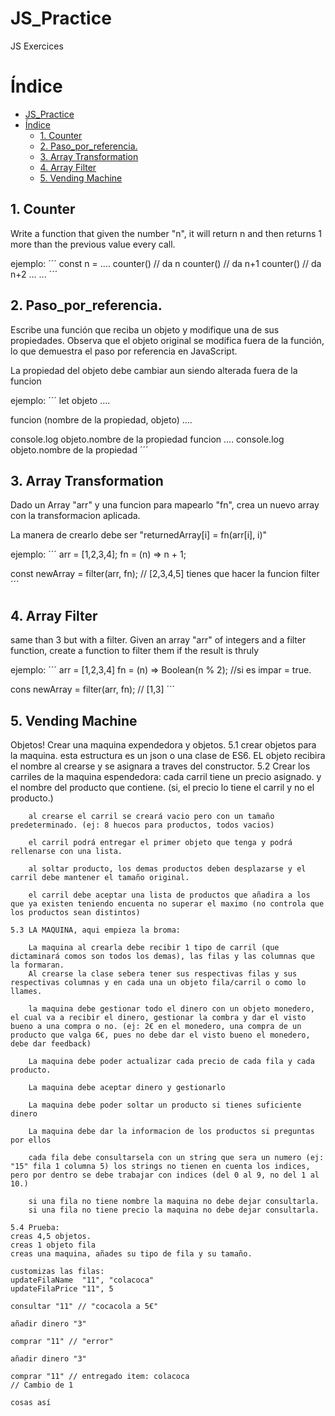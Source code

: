 # JS_Practice
JS Exercices

# Índice
- [JS\_Practice](#js_practice)
- [Índice](#índice)
  - [1. Counter](#1-counter)
  - [2. Paso\_por\_referencia.](#2-paso_por_referencia)
  - [3. Array Transformation](#3-array-transformation)
  - [4. Array Filter](#4-array-filter)
  - [5. Vending Machine](#5-vending-machine)



## 1. Counter
Write a function that given the number "n", it will return n and then returns 1 more than the previous value every call.

ejemplo:
´´´
const n = ....
counter() // da n
counter() // da n+1
counter() // da n+2
...
...
´´´ 


## 2. Paso_por_referencia.

Escribe una función que reciba un objeto y modifique una de sus propiedades. Observa que el objeto original se modifica fuera de la función, lo que demuestra el paso por referencia en JavaScript.

La propiedad del objeto debe cambiar aun siendo alterada fuera de la funcion

ejemplo:
´´´
let objeto ....

funcion (nombre de la propiedad, objeto)
....

console.log objeto.nombre de la propiedad
funcion ....
console.log objeto.nombre de la propiedad
´´´

## 3. Array Transformation

Dado un Array "arr" y una funcion para mapearlo "fn", crea un nuevo array con la transformacion aplicada.

La manera de crearlo debe ser 
"returnedArray[i] = fn(arr[i], i)"

ejemplo:
´´´
arr = [1,2,3,4];
fn = (n) => n + 1;

const newArray = filter(arr, fn); // [2,3,4,5]
tienes que hacer la funcion filter
´´´


## 4. Array Filter
same than 3 but with a filter.
Given an array "arr" of integers and a filter function, create a function to filter them if the result is thruly

ejemplo:
´´´
arr = [1,2,3,4]
fn = (n) => Boolean(n % 2); //si es impar = true.

cons newArray = filter(arr, fn); // [1,3]
´´´

## 5. Vending Machine

Objetos!
Crear una maquina expendedora y objetos.
    5.1 crear objetos para la maquina.
        esta estructura es un json o una clase de ES6. EL objeto recibira el nombre al crearse y se asignara a traves del constructor.
    5.2 Crear los carriles de la maquina espendedora:
        cada carril tiene un precio asignado. 
        y el nombre del producto que contiene.
        (si, el precio lo tiene el carril y no el producto.)

        al crearse el carril se creará vacio pero con un tamaño predeterminado. (ej: 8 huecos para productos, todos vacios)

        el carril podrá entregar el primer objeto que tenga y podrá rellenarse con una lista.

        al soltar producto, los demas productos deben desplazarse y el carril debe mantener el tamaño original.

        el carril debe aceptar una lista de productos que añadira a los que ya existen teniendo encuenta no superar el maximo (no controla que los productos sean distintos)

    5.3 LA MAQUINA, aqui empieza la broma:

        La maquina al crearla debe recibir 1 tipo de carril (que dictaminará comos son todos los demas), las filas y las columnas que la formaran.
        Al crearse la clase sebera tener sus respectivas filas y sus respectivas columnas y en cada una un objeto fila/carril o como lo llames.

        la maquina debe gestionar todo el dinero con un objeto monedero, el cual va a recibir el dinero, gestionar la combra y dar el visto bueno a una compra o no. (ej: 2€ en el monedero, una compra de un producto que valga 6€, pues no debe dar el visto bueno el monedero, debe dar feedback)

        La maquina debe poder actualizar cada precio de cada fila y cada producto.

        La maquina debe aceptar dinero y gestionarlo

        La maquina debe poder soltar un producto si tienes suficiente dinero

        La maquina debe dar la informacion de los productos si preguntas por ellos

        cada fila debe consultarsela con un string que sera un numero (ej: "15" fila 1 columna 5) los strings no tienen en cuenta los indices, pero por dentro se debe trabajar con indices (del 0 al 9, no del 1 al 10.)

        si una fila no tiene nombre la maquina no debe dejar consultarla.
        si una fila no tiene precio la maquina no debe dejar consultarla.

    5.4 Prueba:
    creas 4,5 objetos.
    creas 1 objeto fila
    creas una maquina, añades su tipo de fila y su tamaño.

    customizas las filas:
    updateFilaName  "11", "colacoca"
    updateFilaPrice "11", 5

    consultar "11" // "cocacola a 5€"

    añadir dinero "3"

    comprar "11" // "error"

    añadir dinero "3"

    comprar "11" // entregado item: colacoca
    // Cambio de 1

    cosas así



        


        